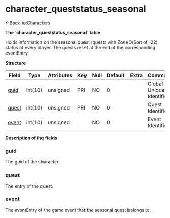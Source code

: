 # character\_queststatus\_seasonal

[<-Back-to:Characters](database-characters.md)

**The \`character\_queststatus\_seasonal\` table**

Holds information on the seasonal quest (quests with ZoneOrSort of -22) status of every player. The quests reset at the end of the corresponding eventEntry.

**Structure**

| Field      | Type    | Attributes | Key | Null | Default | Extra | Comment                  |
|------------|---------|------------|-----|------|---------|-------|--------------------------|
| [guid][1]  | int(10) | unsigned   | PRI | NO   | 0       |       | Global Unique Identifier |
| [quest][2] | int(10) | unsigned   | PRI | NO   | 0       |       | Quest Identifier         |
| [event][3] | int(10) | unsigned   |     | NO   | 0       |       | Event Identifier         |

[1]: #guid
[2]: #quest
[3]: #event

**Description of the fields**

### guid

The guid of the character.

### quest

The entry of the quest.

### event

The eventEntry of the game event that the seasonal quest belongs to.
